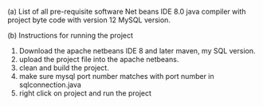  (a) List of all pre-requisite software
    Net beans IDE 8.0
    java compiler with project byte code with version 12
    MySQL version.
 
  (b) Instructions for running the project
   1. Download the apache netbeans IDE 8 and later maven, my SQL version.
   2. upload the project file into the apache netbeans.
   3. clean and build the project.
   4. make sure mysql port number matches with port number in sqlconnection.java
   5. right click on project and run the project
   
